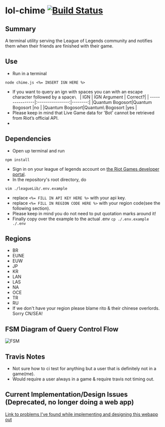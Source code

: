 # lol-chime [![Build Status](https://travis-ci.org/max-su/lol-chime.svg?branch=master)](https://travis-ci.org/max-su/lol-chime)

Summary
--------
A terminal utility serving the League of Legends community and notifies them when their friends are finished with their game. 
  
Use
--------
*   Run in a terminal
```
node chime.js <%= INSERT IGN HERE %>
```
*   If you want to query an ign with spaces you can with an escape character followed by a space```\ ``` 
| IGN             | IGN Argument     | Correct?|
| ----------------|:----------------:|--------:|
|Quantum Bogosort|Quantum Bogosort   |no       |
|Quantum Bogosort|Quantum\ Bogosort  |yes      |
*   Please keep in mind that Live Game data for 'Bot' cannot be retrieved from Riot’s official API.
*   

Dependencies
--------

*   Open up terminal and run
```
npm install
```
*   Sign in on your league of legends account on [the Riot Games developer portal](https://developer.riotgames.com/sign-in).
*   In the repository's root directory, do
```
vim ./leagueLib/.env.example
```
*   replace ```<%= FILL IN API KEY HERE %>``` with your api key.
*   replace ```<%= FILL IN REGION CODE HERE %>``` with your region code(see the following section).
*   Please keep in mind you do not need to put quotation marks around it!
*   Finally copy over the example to the actual .env
``` cp ./.env.example ./.env ```
   
Regions
-------
*   BR
*   EUNE
*   EUW
*   JP
*   KR
*   LAN
*   LAS
*   NA
*   OCE
*   TR
*   RU
*   If we don't have your region please blame rito & their chinese overlords. Sorry CN/SEA!

FSM Diagram of Query Control Flow
-------
 ![FSM](/docs/FSM.png "FSM")

Travis Notes
-------
*   Not sure how to ci test for anything but a user that is definitely not in a game(me).
*   Would require a user always in a game & require travis not timing out.

Current Implementation/Design Issues (Deprecated, no longer doing a web app)
--------
[Link to problems I've found while implementing and designing this webapp out](docs/issues.md)
